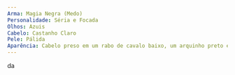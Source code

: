 ```yaml
---
Arma: Magia Negra (Medo)
Personalidade: Séria e Focada
Olhos: Azuis
Cabelo: Castanho Claro
Pele: Pálida
Aparência: Cabelo preso em um rabo de cavalo baixo, um arquinho preto e simples na cabeça, uma camisa branca com as mangas arregaçadas, um colete preto por cima, uma calça preta na perna esquerda e xadrez na perna direita, um tênis preto simples, uma luva preta na mão direita e uma pulseira de prata no braço esquerdo. No rosto, ela possui um piercing em seu nariz, além de dois triângulos bem finos, logo abaixo de seus olhos.
---
```

da